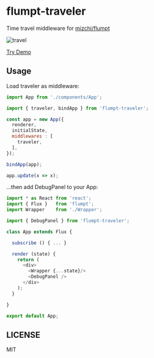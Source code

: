 # flumpt-traveler

Time travel middleware for [mizchi/flumpt](https://github.com/mizchi/flumpt)

![travel](https://cloud.githubusercontent.com/assets/1403842/11760237/965cac98-a0d6-11e5-8029-0fa6b70a2d9c.gif)

[Try Demo](http://fand.github.io/flumpt-traveler/)

## Usage

Load traveler as middleware:

```js
import App from './components/App';

import { traveler, bindApp } from 'flumpt-traveler';

const app = new App({
  renderer,
  initialState,
  middlewares : [
    traveler,
  ],
});

bindApp(app);

app.update(x => x);
```

...then add DebugPanel to your App:

```js
import * as React from 'react';
import { Flux }   from 'flumpt';
import Wrapper    from './Wrapper';

import { DebugPanel } from 'flumpt-traveler';

class App extends Flux {

  subscribe () { ... }

  render (state) {
    return (
      <div>
        <Wrapper {...state}/>
        <DebugPanel />
      </div>
    );
  }

}

export default App;
```

## LICENSE

MIT
